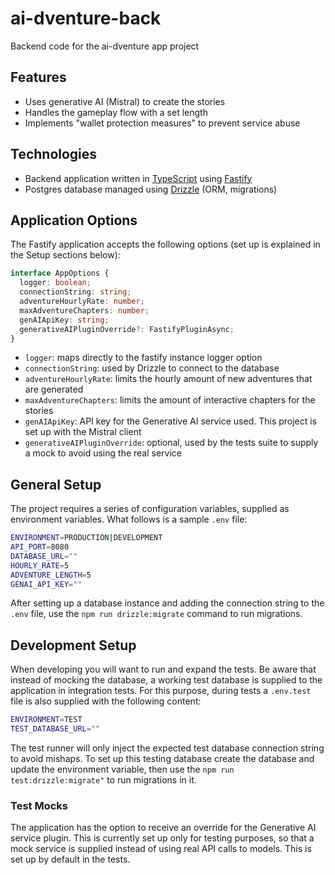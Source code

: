 # ai-dventure-back

Backend code for the ai-dventure app project

## Features

- Uses generative AI (Mistral) to create the stories
- Handles the gameplay flow with a set length
- Implements "wallet protection measures" to prevent service abuse

## Technologies

- Backend application written in [TypeScript](https://github.com/microsoft/TypeScript) using [Fastify](https://github.com/fastify/fastify)
- Postgres database managed using [Drizzle](https://github.com/drizzle-team/drizzle-orm) (ORM, migrations)

## Application Options

The Fastify application accepts the following options (set up is explained in the Setup sections below):

```typescript
interface AppOptions {
  logger: boolean;
  connectionString: string;
  adventureHourlyRate: number;
  maxAdventureChapters: number;
  genAIApiKey: string;
  generativeAIPluginOverride?: FastifyPluginAsync;
}
```

- `logger`: maps directly to the fastify instance logger option
- `connectionString`: used by Drizzle to connect to the database
- `adventureHourlyRate`: limits the hourly amount of new adventures that are generated
- `maxAdventureChapters`: limits the amount of interactive chapters for the stories
- `genAIApiKey`: API key for the Generative AI service used. This project is set up with the Mistral client
- `generativeAIPluginOverride`: optional, used by the tests suite to supply a mock to avoid using the real service

## General Setup

The project requires a series of configuration variables, supplied as environment variables. What follows is a sample `.env` file:

```bash
ENVIRONMENT=PRODUCTION|DEVELOPMENT
API_PORT=8080
DATABASE_URL=""
HOURLY_RATE=5
ADVENTURE_LENGTH=5
GENAI_API_KEY=""
```

After setting up a database instance and adding the connection string to the `.env` file, use the `npm run drizzle:migrate` command to run migrations.

## Development Setup

When developing you will want to run and expand the tests. Be aware that instead of mocking the database, a working test database is supplied to the application in integration tests.
For this purpose, during tests a `.env.test` file is also supplied with the following content:

```bash
ENVIRONMENT=TEST
TEST_DATABASE_URL=""
```

The test runner will only inject the expected test database connection string to avoid mishaps.
To set up this testing database create the database and update the environment variable, then use the `npm run test:drizzle:migrate"` to run migrations in it.

### Test Mocks

The application has the option to receive an override for the Generative AI service plugin. This is currently set up only for testing purposes, so that a mock service is supplied instead of using real API calls to models. This is set up by default in the tests.
